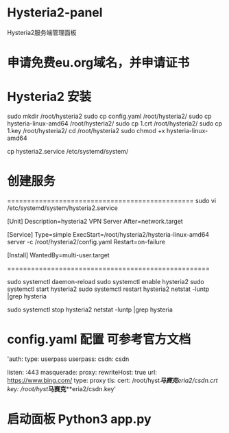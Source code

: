 # Hysteria2-panel
Hysteria2服务端管理面板
# 申请免费eu.org域名，并申请证书

# Hysteria2 安装
sudo mkdir /root/hysteria2
sudo cp config.yaml /root/hysteria2/
sudo cp hysteria-linux-amd64 /root/hysteria2/
sudo cp 1.crt /root/hysteria2/
sudo cp 1.key /root/hysteria2/
cd /root/hysteria2
sudo chmod +x hysteria-linux-amd64

cp  hysteria2.service /etc/systemd/system/

# 创建服务
===============================================
sudo vi /etc/systemd/system/hysteria2.service

[Unit]
Description=hysteria2 VPN Server
After=network.target

[Service]
Type=simple
ExecStart=/root/hysteria2/hysteria-linux-amd64 server -c /root/hysteria2/config.yaml
Restart=on-failure

[Install]
WantedBy=multi-user.target

===================================================

sudo systemctl daemon-reload
sudo systemctl enable hysteria2
sudo systemctl start hysteria2
sudo systemctl restart hysteria2
netstat -luntp |grep hysteria


sudo systemctl stop hysteria2
netstat -luntp |grep hysteria
# config.yaml 配置  可参考官方文档
'auth:
  type: userpass
  userpass:
    csdn: csdn
 
listen: :443
masquerade:
  proxy:
    rewriteHost: true
    url: https://www.bing.com/
  type: proxy
tls:
  cert: /root/hyst*****马赛克******eria2/csdn.crt
  key: /root/hyst*****马赛克******eria2/csdn.key'


# 启动面板 Python3 app.py 

